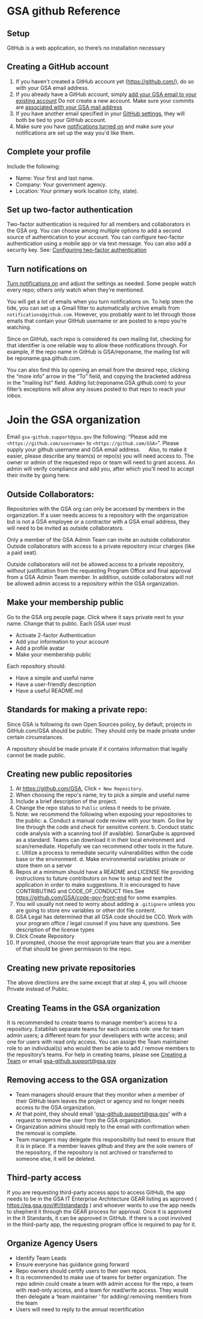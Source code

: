 
# GSA github Reference
 
## Setup
GitHub is a web application, so there’s no installation necessary

## Creating a GitHub account
1.	 If you haven't created a GitHub account yet (https://github.com/), do so with your GSA email address.
2.	 If you already have a GitHub account, simply [add your GSA email to your existing account](https://docs.github.com/en/github/setting-up-and-managing-your-github-user-account/adding-an-email-address-to-your-github-account)   Do not create a new account. Make sure your commits are [associated with your GSA mail address](https://docs.github.com/en/github/setting-up-and-managing-your-github-user-account/setting-your-commit-email-address) 
3.	 If you have another email specified  in your [GitHub settings](https://github.com/settings/emails), they will both be tied to your GitHub account.
4.	Make sure you have [notifications turned on](https://github.com/settings/notifications) and make sure your notifications are set up the way you'd like them.

## Complete your profile

Include the following:
* Name: Your first and last name.
* Company: Your government agency.
* Location: Your primary work location (city, state).

## Set up two-factor authentication

Two-factor authentication is required for all members and collaborators in the GSA org. You can choose among multiple options to add a second source of authentication to your account. You can configure two-factor authentication using a mobile app or via text message. You can also add a security key.  See: [Configuring two-factor authentication](https://docs.github.com/en/github/authenticating-to-github/configuring-two-factor-authentication)

## Turn notifications on 
[Turn notifications on](https://github.com/settings/notifications) and adjust the settings as needed. Some people watch every repo; others only watch when they’re mentioned.

You will get a lot of emails when you turn notifications on. To help stem the tide, you can set up a Gmail filter to automatically archive emails from
`notifications@github.com`. However, you probably want to let through those emails that contain your GitHub username or are posted to a repo you’re watching. 

Since on GitHub, each repo is considered its own mailing list, checking for that identifier is one reliable way to allow these notifications through. For example, if the repo name in GitHub is GSA/reponame, the mailing list will be reponame.gsa.github.com. 

You can also find this by opening an email from the desired repo, clicking the “more info” arrow in the “To” field, and copying the bracketed address in the “mailing list” field. Adding list:(reponame.GSA.github.com) to your filter’s exceptions will allow any issues posted to that repo to reach your inbox.

# Join the GSA organization
Email `gsa-github.support@gsa.gov` the following: 
“Please add me `<https://github.com/username>` to `<https://github.com/GSA>`”.  Please supply your github username and GSA email address.
 
Also, to make it easier, please describe any team(s) or repo(s) you will need access to.  The owner or admin of the requested repo or team will need to grant access. An admin will verify compliance and add you, after which you’ll need to accept their invite by going here.

## Outside Collaborators:
Repositories with the GSA org can only be accessed by members in the organization.  If a user needs access to a repository with the organization but is not a GSA employee or a contractor with a GSA email address, they will need to be invited as outside collaborators.

Only a member of the GSA Admin Team can invite an outside collaborator. Outside collaborators with access to a private repository incur charges (like a paid seat).  

Outside collaborators will not be allowed access to a private repository, without justification  from the requesting Program Office and final approval from a GSA Admin Team member. 
In addition,  outside collaborators will not be allowed admin access to a repository within the GSA organization.
  
## Make your membership public
Go to the GSA org people page. Click where it says private next to your name. Change that to public.
Each GSA user must
*	Activate 2-factor Authentication
*	Add your information to your account
*	Add a profile avatar
*	Make your membership public

Each repository should:
*	Have a simple and useful name
*	Have a user-friendly description
*	Have a useful README.md
 
## Standards for making a private repo: 
Since GSA is following its own Open Sources policy,  by default, projects in GitHub.com/GSA should be public.  They should only be made private under certain circumstances. 

A repository should be made private if it contains information that legally cannot be made public. 

## Creating new public repositories
1. At https://github.com/GSA, Click `+ New Repository`. 
2.	When choosing the repo's name, try to pick a simple and useful name
3.	Include a brief description of the project. 
4.	Change the repo status to `Public` unless it needs to be private. 
5.	Note: we recommend the following when exposing your repositories to the public:
a.	Conduct a manual code review with your team.  Go line by line through the code and check for sensitive content.
b.	Conduct static code analysis with a scanning tool (if available). SonarQube is approved as a standard. Teams can download it in their local environment and scan/remediate. Hopefully we can recommend other tools in the future. 
c.	Utilize a process to remediate security vulnerabilities within the code base or the environment.
d.	Make environmental variables private or store them on a server
6.	Repos at a minimum should have a README and LICENSE file providing instructions to future contributors on how to setup and test the application in order to make suggestions. It is encouraged to have CONTRIBUTING and CODE_OF_CONDUCT files.See https://github.com/GSA/code-gov-front-end for some examples.
7.	You will usually not need to worry about adding a `.gitignore` unless you are going to store env variables or other dot file content. 
7.	GSA Legal has determined that all GSA code should be CC0.   Work with your program office / legal counsel if you have any questions.  See  description of the license types
8.	Click Create Repository
9.	If prompted, choose the most appropriate team that you are a member of that should be given permission to the repo. 

## Creating new private repositories
The above directions are the same except that at step 4, you will choose Private instead of Public. 

## Creating Teams in the GSA organization
It is recommended to create teams to manage member’s access to a  repository.  Establish separate teams for each access role:  one for team admin users; a different team for your developers with write access; and one for users with read only access.  You can assign the Team maintainer role to an individual(s) who would then be able to add / remove members to the repository’s teams.   For help in creating teams, please see [Creating a Team](https://docs.github.com/en/github/setting-up-and-managing-organizations-and-teams/creating-a-team) or email gsa-github.support@gsa.gov 

## Removing access to the GSA organization
*	 Team managers should ensure that they monitor when a member of their GitHub team leaves the project or agency and no longer needs access to the GSA organization.  
*	At that point, they should email 'gsa-github.support@gsa.gov' with a request to remove the user from the GSA organization.
*	Organization admins should reply to the email with confirmation when the removal is complete. 
*	Team managers may delegate this responsibility but need to ensure that it is in place. 
If a member leaves github and they are the sole owners of the repository,  if the repository is not archived or transferred to someone else,  it will be deleted.  

## Third-party access
If you are requesting third-party access apps to access GitHub,  the app needs to be in the GSA IT Enterprise Architecture GEAR listing as approved ( https://ea.gsa.gov/#!/itstandards ) and whoever wants to use the app needs to shepherd it through the GEAR process for approval.  Once it is approved in the It Standards, it can be approved in GitHub.  If there is a cost involved in the third-party app, the requesting program office is required to pay for it.

## Organize Agency Users
*	Identify Team Leads
*	Ensure everyone has guidance going forward
*	Repo owners should certify users to their own repos.  
*	It is recommended to make use of teams for better organization.  The repo admin could create a team with admin access for the repo,  a team with read-only access, and a team for read/write access.   They would then delegate a ‘team maintainer ‘ for adding/.removing members from the team
*	Users will need to reply to the annual recertification

 
